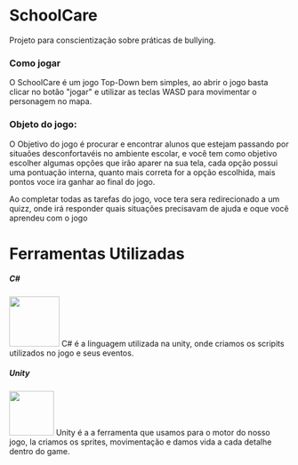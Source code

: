 # __SchoolCare__

Projeto para conscientização sobre práticas de bullying.

### __Como jogar__
  O SchoolCare é um jogo Top-Down bem simples, ao abrir o jogo basta clicar no botão "jogar" e utilizar as teclas WASD para movimentar o personagem no mapa.
  
### Objeto do jogo:
  O Objetivo do jogo é procurar e encontrar alunos que estejam passando por situaões desconfortavéis no ambiente escolar, e você tem como objetivo escolher algumas opções que irão aparer na sua tela, cada opção possui uma pontuação interna, quanto mais correta for a opção escolhida, mais pontos voce ira ganhar ao final do jogo.
  
  Ao completar todas as tarefas do jogo, voce tera sera redirecionado a um quizz, onde irá responder quais situações precisavam de ajuda e oque você aprendeu com o jogo
  
# Ferramentas Utilizadas
##### __C#__
<image src ="https://user-images.githubusercontent.com/90484432/199821170-d6f73cd6-452c-4b6c-b5b5-3ee38736eefc.png" height="90px">
  C# é a linguagem utilizada na unity, onde criamos os scripits utilizados no jogo e seus eventos.
  
##### __Unity__
 <image src = "https://user-images.githubusercontent.com/90484432/199821177-5d0831f8-4290-435a-95d0-ba00a37ccea7.png" height="80px">
  Unity é a a ferramenta que usamos para o motor do nosso jogo, la criamos os sprites, movimentação e damos vida a cada detalhe dentro do game. 
  
  
  
 



